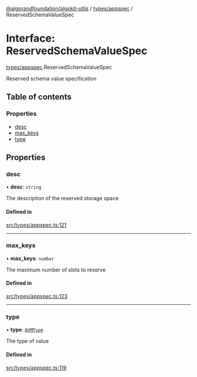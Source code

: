 [@algorandfoundation/algokit-utils](../README.md) / [types/appspec](../modules/types_appspec.md) / ReservedSchemaValueSpec

# Interface: ReservedSchemaValueSpec

[types/appspec](../modules/types_appspec.md).ReservedSchemaValueSpec

Reserved schema value specification

## Table of contents

### Properties

- [desc](types_appspec.ReservedSchemaValueSpec.md#desc)
- [max\_keys](types_appspec.ReservedSchemaValueSpec.md#max_keys)
- [type](types_appspec.ReservedSchemaValueSpec.md#type)

## Properties

### desc

• **desc**: `string`

The description of the reserved storage space

#### Defined in

[src/types/appspec.ts:121](https://github.com/algorandfoundation/algokit-utils-ts/blob/main/src/types/appspec.ts#L121)

___

### max\_keys

• **max\_keys**: `number`

The maximum number of slots to reserve

#### Defined in

[src/types/appspec.ts:123](https://github.com/algorandfoundation/algokit-utils-ts/blob/main/src/types/appspec.ts#L123)

___

### type

• **type**: [`AVMType`](../enums/types_appspec.AVMType.md)

The type of value

#### Defined in

[src/types/appspec.ts:119](https://github.com/algorandfoundation/algokit-utils-ts/blob/main/src/types/appspec.ts#L119)

